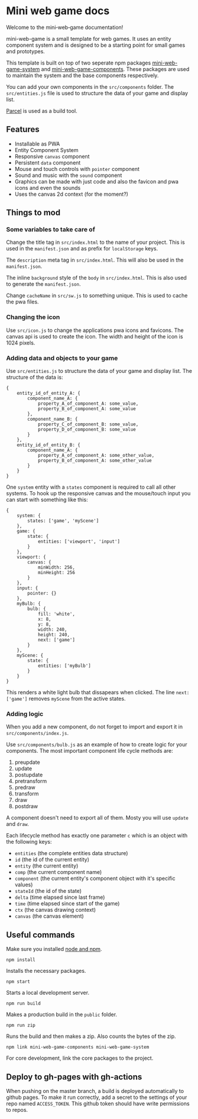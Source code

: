 # Mini web game docs

Welcome to the mini‐web‐game documentation!

mini-web-game is a small template for web games. It uses an entity component system and is designed to be a starting point for small games and prototypes.

This template is built on top of two seperate npm packages [mini-web-game-system](https://github.com/Quinten/mini-web-game-system) and [mini-web-game-components](https://github.com/Quinten/mini-web-game-components). These packages are used to maintain the system and the base components respectively.

You can add your own components in the `src/components` folder. The `src/entities.js` file is used to structure the data of your game and display list.

[Parcel](https://parceljs.org/) is used as a build tool.

## Features

- Installable as PWA
- Entity Component System
- Responsive `canvas` component
- Persistent `data` component
- Mouse and touch controls with `pointer` component
- Sound and music with the `sound` component
- Graphics can be made with just code and also the favicon and pwa icons and even the sounds
- Uses the canvas 2d context (for the moment?)

## Things to mod

### Some variables to take care of

Change the title tag in `src/index.html` to the name of your project. This is used in the `manifest.json` and as prefix for `localStorage` keys.

The `description` meta tag in `src/index.html`. This will also be used in the `manifest.json`.

The inline `background` style of the `body` in `src/index.html`. This is also used to generate the `manifest.json`.

Change `cacheName` in `src/sw.js` to something unique. This is used to cache the pwa files.

### Changing the icon

Use `src/icon.js` to change the applications pwa icons and favicons. The canvas api is used to create the icon. The width and height of the icon is 1024 pixels.

### Adding data and objects to your game

Use `src/entities.js` to structure the data of your game and display list. The structure of the data is:

```
{
    entity_id_of_entity_A: {
        component_name_A: {
            property_A_of_component_A: some_value,
            property_B_of_component_A: some_value
        },
        component_name_B: {
            property_C_of_component_B: some_value,
            property_D_of_component_B: some_value
        }
    },
    entity_id_of_entity_B: {
        component_name_A: {
            property_A_of_component_A: some_other_value,
            property_B_of_component_A: some_other_value
        }
    }
}
```

One `system` entity with a `states` component is required to call all other systems. To hook up the responsive canvas and the mouse/touch input you can start with something like this:

```
{
    system: {
        states: ['game', 'myScene']
    },
    game: {
        state: {
            entities: ['viewport', 'input']
        }
    },
    viewport: {
        canvas: {
            minWidth: 256,
            minHeight: 256
        }
    },
    input: {
        pointer: {}
    },
    myBulb: {
        bulb: {
            fill: 'white',
            x: 8,
            y: 8,
            width: 240,
            height: 240,
            next: ['game']
        }
    },
    myScene: {
        state: {
            entities: ['myBulb']
        }
    }
}
```

This renders a white light bulb that dissapears when clicked. The line `next: ['game']` removes `myScene` from the active states.

### Adding logic

When you add a new component, do not forget to import and export it in `src/components/index.js`.

Use `src/components/bulb.js` as an example of how to create logic for your components. The most important component life cycle methods are:

1. preupdate
2. update
3. postupdate
4. pretransform
5. predraw
6. transform
7. draw
8. postdraw

A component doesn't need to export all of them. Mosty you will use `update` and `draw`.

Each lifecycle method has exactly one parameter `c` which is an object with the following keys:

- `entities` (the complete entities data structure)
- `id` (the id of the current entity)
- `entity` (the current entity)
- `comp` (the current component name)
- `component` (the current entity's component object with it's specific values)
- `stateId` (the id of the state)
- `delta` (time elapsed since last frame)
- `time` (time elapsed since start of the game)
- `ctx` (the canvas drawing context)
- `canvas` (the canvas element)

## Useful commands

Make sure you installed [node and npm](https://nodejs.org/en/).

```
npm install
```

Installs the necessary packages.

```
npm start
```

Starts a local development server.

```
npm run build
```

Makes a production build in the `public` folder.

```
npm run zip
```

Runs the build and then makes a zip. Also counts the bytes of the zip.

```
npm link mini-web-game-components mini-web-game-system
```

For core development, link the core packages to the project.

## Deploy to gh-pages with gh-actions

When pushing on the master branch, a build is deployed automatically to github pages. To make it run correctly, add a secret to the settings of your repo named `ACCESS_TOKEN`. This github token should have write permissions to repos.
